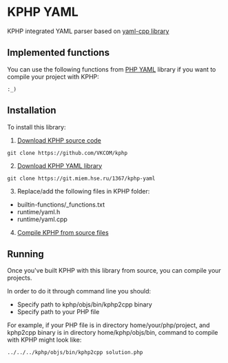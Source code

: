 # KPHP YAML

KPHP integrated YAML parser based on [yaml-cpp library](https://github.com/jbeder/yaml-cpp)

## Implemented functions

You can use the following functions from [PHP YAML](https://www.php.net/manual/ru/book.yaml.php) library if you want to compile your project with KPHP: 

```
:_)
```

## Installation

To install this library:

1. [Download KPHP source code](https://github.com/VKCOM/kphp)
```
git clone https://github.com/VKCOM/kphp
```

2. [Download KPHP YAML library](https://git.miem.hse.ru/1367/kphp-yaml)
```
git clone https://git.miem.hse.ru/1367/kphp-yaml
```

3. Replace/add the following files in KPHP folder:
- builtin-functions/_functions.txt
- runtime/yaml.h
- runtime/yaml.cpp

4. [Compile KPHP from source files](https://vkcom.github.io/kphp/kphp-internals/developing-and-extending-kphp/compiling-kphp-from-sources.html)

## Running

Once you've built KPHP with this library from source, you can compile your projects. 

In order to do it through command line you should:

- Specify path to kphp/objs/bin/kphp2cpp binary
- Specify path to your PHP file

For example, if your PHP file is in directory home/your/php/project, and kphp2cpp binary is in directory home/kphp/objs/bin, command to compile with KPHP might look like: 
````
../../../kphp/objs/bin/kphp2cpp solution.php
````

